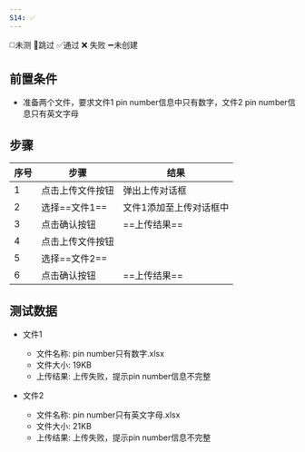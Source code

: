 ```yaml
---
S14: ✅
---
```

◻️未测    🚫跳过     ✅通过    ❌ 失败    ➖未创建

## 前置条件

- 准备两个文件，要求文件1 pin number信息中只有数字，文件2 pin number信息只有英文字母

## 步骤

| 序号  | 步骤        | 结果           |
| --- | --------- | ------------ |
| 1   | 点击上传文件按钮  | 弹出上传对话框      |
| 2   | 选择==文件1== | 文件1添加至上传对话框中 |
| 3   | 点击确认按钮    | ==上传结果==     |
| 4   | 点击上传文件按钮  |              |
| 5   | 选择==文件2== |              |
| 6   | 点击确认按钮    | ==上传结果==     |

## 测试数据

- 文件1
	- 文件名称: pin number只有数字.xlsx
	- 文件大小: 19KB
	- 上传结果: 上传失败，提示pin number信息不完整

- 文件2
	- 文件名称: pin number只有英文字母.xlsx
	- 文件大小: 21KB
	- 上传结果: 上传失败，提示pin number信息不完整
